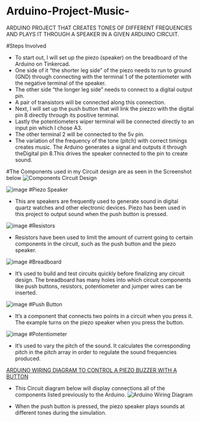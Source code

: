 # Arduino-Project-Music-
ARDUINO PROJECT THAT CREATES TONES OF DIFFERENT FREQUENCIES AND PLAYS IT THROUGH A SPEAKER IN A GIVEN ARDUINO CIRCUIT.

#Steps Involved
* To start out, I will set up the piezo (speaker) on the breadboard of the Arduino on Tinkercad.
* One side of it “the shorter leg side” of the piezo needs to run to ground (GND) through connecting with the terminal 1 of the potentiometer with the negative terminal of the speaker.
* The other side “the longer leg side” needs to connect to a digital output pin.
* A pair of transistors will be connected along this connection.
* Next, I will set up the push button that will link the piezzo with the digital pin 8 directly through its positive terminal.
* Lastly the potentiometers wiper terminal will be connected directly to an input pin which I chose A3.
* The other terminal 2 will be connected to the 5v pin.
* The variation of the frequency of the tone (pitch) with correct timings creates music. The Arduino generates a signal and outputs it through theDigital pin 8.This drives the speaker connected to the pin to create sound.

#The Components used in my Circuit design are as seen in the Screenshot below
![Components Circuit Design](https://user-images.githubusercontent.com/70195777/174504143-180fb606-8fda-46ac-9095-e8a529592ebe.png)

![image](https://user-images.githubusercontent.com/70195777/174504795-41bb1b1c-ff2c-4946-b94f-785c01b6320c.png) #Piezo Speaker
* This are speakers are frequently used to generate sound in digital quartz watches and other electronic devices. Piezo has been used in this project to output sound when the push button is pressed.

![image](https://user-images.githubusercontent.com/70195777/174504868-b5d9c080-8d89-4908-a6eb-c07d6c233a3b.png) #Resistors
* Resistors have been used to limit the amount of current going to certain components in the circuit, such as the push button and the piezo speaker.

![image](https://user-images.githubusercontent.com/70195777/174504909-18d6b397-5a2b-448c-bdd5-ab2f71ce3ab8.png) #Breadboard
* It’s used to build and test circuits quickly before finalizing any circuit design. The breadboard has many holes into which circuit components like push buttons, resistors, potentiometer and jumper wires can be inserted.

![image](https://user-images.githubusercontent.com/70195777/174504943-2ca1bf4f-7de1-44a6-aa4a-4b114ca9c4c7.png) #Push Button
* It’s a component that connects two points in a circuit when you press it. The example turns on the piezo speaker when you press the button.

![image](https://user-images.githubusercontent.com/70195777/174504970-e7a0b9fd-0126-4f35-8de6-d5dcb647aa4a.png) #Potentiometer
* It’s used to vary the pitch of the sound. It calculates the corresponding pitch in the pitch array in order to regulate the sound frequencies produced.

<u> ARDUINO WIRING DIAGRAM TO CONTROL A PIEZO BUZZER WITH A BUTTON </U>
* This Circuit diagram below will display connections all of the components listed previously to the Arduino.
![Arduino Wiring Diagram](https://user-images.githubusercontent.com/70195777/174504339-5de87f1e-9a79-4d79-91f4-a460d8a65693.png)

* When the push button is pressed, the piezo speaker plays sounds at different tones during the simulation.
